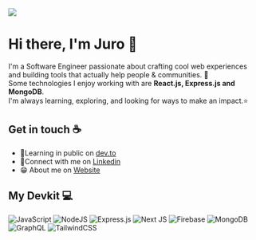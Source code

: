 <img src="https://github.com/user-attachments/assets/3562b7d1-52c1-441c-993f-d0687a78ec19">

# Hi there, I'm Juro 👋
I'm a Software Engineer passionate about crafting cool web experiences and building tools that actually help people & communities. 🌱 <br/>
Some technologies I enjoy working with are **React.js, Express.js and MongoDB**. <br/>
I'm always learning, exploring, and looking for ways to make an impact.⭐

<!-- ![Juro's GitHub stats](https://github-readme-stats.vercel.app/api?username=kzaw28&theme=dark&show_icons=true) -->


## Get in touch ☕
- 🌿Learning in public on [dev.to](https://dev.to/jurozaw)
- 🍍Connect with me on [Linkedin](https://www.linkedin.com/in/jurozaw/)
- 😁 About me on [Website](https://portfolio-vert-mu-25.vercel.app/)

## My Devkit 💻
![JavaScript](https://img.shields.io/badge/javascript-%23323330.svg?style=flat&logo=javascript&logoColor=%23F7DF1E) ![NodeJS](https://img.shields.io/badge/node.js-6DA55F?style=flat&logo=node.js&logoColor=white) ![Express.js](https://img.shields.io/badge/express.js-%23404d59.svg?style=flat&logo=express&logoColor=%2361DAFB) ![Next JS](https://img.shields.io/badge/Next-black?style=flat&logo=next.js&logoColor=white) ![Firebase](https://img.shields.io/badge/firebase-%23039BE5.svg?style=flat&logo=firebase) ![MongoDB](https://img.shields.io/badge/MongoDB-%234ea94b.svg?style=flat&logo=mongodb&logoColor=white) ![GraphQL](https://img.shields.io/badge/-GraphQL-E10098?style=flat&logo=graphql&logoColor=white) ![TailwindCSS](https://img.shields.io/badge/tailwindcss-%2338B2AC.svg?style=flat&logo=tailwind-css&logoColor=white)

<!--
**kzaw28/kzaw28** is a ✨ _special_ ✨ repository because its `README.md` (this file) appears on your GitHub profile.

Here are some ideas to get you started:

- 🔭 I’m currently working on ...
- 🌱 I’m currently learning ...
- 👯 I’m looking to collaborate on ...
- 🤔 I’m looking for help with ...
- 💬 Ask me about ...
- 📫 How to reach me: ...
- 😄 Pronouns: ...
- ⚡ Fun fact: ...
-->
